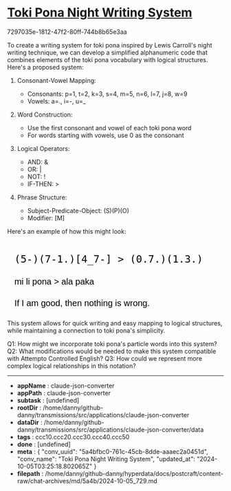 # [Toki Pona Night Writing System](https://claude.ai/chat/5a4bfbc0-761c-45cb-8dde-aaaec2a0451d)

7297035e-1812-47f2-80ff-744b8b65e3aa

 To create a writing system for toki pona inspired by Lewis Carroll's night writing technique, we can develop a simplified alphanumeric code that combines elements of the toki pona vocabulary with logical structures. Here's a proposed system:

1. Consonant-Vowel Mapping:
   - Consonants: p=1, t=2, k=3, s=4, m=5, n=6, l=7, j=8, w=9
   - Vowels: a=., i=-, u=_

2. Word Construction:
   - Use the first consonant and vowel of each toki pona word
   - For words starting with vowels, use 0 as the consonant

3. Logical Operators:
   - AND: &
   - OR: |
   - NOT: !
   - IF-THEN: >

4. Phrase Structure:
   - Subject-Predicate-Object: (S)(P)(O)
   - Modifier: [M]

Here's an example of how this might look:

<antArtifact identifier="toki-pona-night-writing" type="image/svg+xml" title="Toki Pona Night Writing Example">
<svg viewBox="0 0 300 100" xmlns="http://www.w3.org/2000/svg">
  <text x="10" y="30" font-family="monospace" font-size="14">
    (5-)(7-1.)[4_7-] > (0.7.)(1.3.)
  </text>
  <text x="10" y="60" font-family="sans-serif" font-size="12">
    mi li pona > ala paka
  </text>
  <text x="10" y="90" font-family="sans-serif" font-size="12">
    If I am good, then nothing is wrong.
  </text>
</svg>
</antArtifact>

This system allows for quick writing and easy mapping to logical structures, while maintaining a connection to toki pona's simplicity.

Q1: How might we incorporate toki pona's particle words into this system?
Q2: What modifications would be needed to make this system compatible with Attempto Controlled English?
Q3: How could we represent more complex logical relationships in this notation?

---

* **appName** : claude-json-converter
* **appPath** : claude-json-converter
* **subtask** : [undefined]
* **rootDir** : /home/danny/github-danny/transmissions/src/applications/claude-json-converter
* **dataDir** : /home/danny/github-danny/transmissions/src/applications/claude-json-converter/data
* **tags** : ccc10.ccc20.ccc30.ccc40.ccc50
* **done** : [undefined]
* **meta** : {
  "conv_uuid": "5a4bfbc0-761c-45cb-8dde-aaaec2a0451d",
  "conv_name": "Toki Pona Night Writing System",
  "updated_at": "2024-10-05T03:25:18.802065Z"
}
* **filepath** : /home/danny/github-danny/hyperdata/docs/postcraft/content-raw/chat-archives/md/5a4b/2024-10-05_729.md